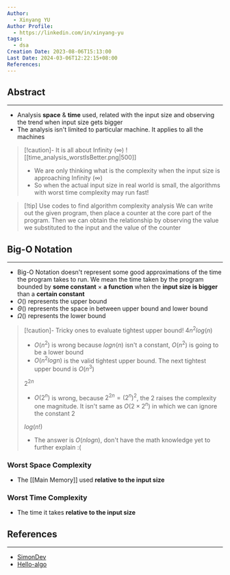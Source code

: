 ```yaml
---
Author:
  - Xinyang YU
Author Profile:
  - https://linkedin.com/in/xinyang-yu
tags:
  - dsa
Creation Date: 2023-08-06T15:13:00
Last Date: 2024-03-06T12:22:15+08:00
References: 
---
```

## Abstract
---
- Analysis **space** & **time** used, related with the input size and observing the trend when input size gets bigger
- The analysis isn't limited to particular machine. It applies to all the machines

>[!caution]- It is all about Infinity (∞)
> ![[time_analysis_worstIsBetter.png|500]]
>- We are only thinking what is the complexity when the input size is approaching Infinity (∞)
>- So when the actual input size in real world is small, the algorithms with worst time complexity may run fast! 

>[!tip] Use codes to find algorithm complexity analysis
> We can write out the given program, then place a counter at the core part of the program. Then we can obtain the relationship by observing the value we substituted to the input and the value of the counter

## Big-O Notation
---
- Big-O Notation doesn't represent some good approximations of the time the program takes to run. We mean the time taken by the program bounded by **some constant** $\times$ **a function** when the **input size is bigger** than a **certain constant**
- $O()$ represents the upper bound
- $\Theta()$ represents the space in between upper bound and lower bound
- $\Omega()$ represents the lower bound 

>[!caution]- Tricky ones to evaluate tightest upper bound!
> $4n^2log(n)$
> - $O(n^2)$ is wrong because $logn(n)$ isn't a constant, $O(n^2)$ is going to be a lower bound
> - $O(n^2logn)$ is the valid tightest upper bound. The next tightest upper bound is $O(n^3)$
> 
> $2^{2n}$
> - $O(2^n)$ is wrong, because $2^{2n} = (2^n)^2$, the $2$ raises the complexity one magnitude. It isn't same as $O(2 \times 2^n)$ in which we can ignore the constant $2$
> 
> $log(n!)$
> - The answer is $O(nlogn)$, don't have the math knowledge yet to further explain :(

### Worst Space Complexity
- The [[Main Memory]] used **relative to the input size**
### Worst Time Complexity
- The time it takes **relative to the input size**






## References
---
- [SimonDev](https://www.youtube.com/watch?v=gCzOhZ_LUps)
- [Hello-algo](https://www.hello-algo.com/chapter_computational_complexity/time_complexity/)